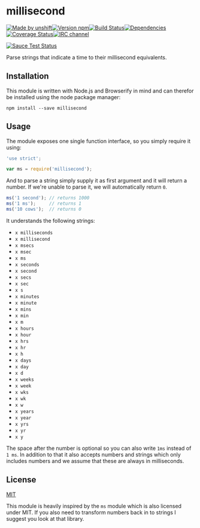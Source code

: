 # millisecond

[![Made by unshift][made-by]](http://unshift.io)[![Version npm][version]](https://www.npmjs.com/package/millisecond)[![Build Status][build]](https://travis-ci.org/unshiftio/millisecond)[![Dependencies][david]](https://david-dm.org/unshiftio/millisecond)[![Coverage Status][cover]](https://coveralls.io/r/unshiftio/millisecond?branch=master)[![IRC channel][irc]](https://webchat.freenode.net/?channels=unshift)

[![Sauce Test Status][browser-matrix]](https://saucelabs.com/u/millisecond)

[browser-matrix]: https://saucelabs.com/browser-matrix/millisecond.svg
[made-by]: https://img.shields.io/badge/made%20by-unshift-00ffcc.svg?style=flat-square
[version]: https://img.shields.io/npm/v/millisecond.svg?style=flat-square
[build]: https://img.shields.io/travis/unshiftio/millisecond/master.svg?style=flat-square
[david]: https://img.shields.io/david/unshiftio/millisecond.svg?style=flat-square
[cover]: https://img.shields.io/coveralls/unshiftio/millisecond/master.svg?style=flat-square
[irc]: https://img.shields.io/badge/IRC-irc.freenode.net%23unshift-00a8ff.svg?style=flat-square

Parse strings that indicate a time to their millisecond equivalents.

## Installation

This module is written with Node.js and Browserify in mind and can therefor be
installed using the node package manager:

```
npm install --save millisecond
```

## Usage

The module exposes one single function interface, so you simply require it
using:

```js
'use strict';

var ms = require('millisecond');
```

And to parse a string simply supply it as first argument and it will return
a number. If we're unable to parse it, we will automatically return `0`.

```js
ms('1 second'); // returns 1000
ms('1 ms');     // returns 1
ms('10 cows');  // returns 0
```

It understands the following strings:

- `x milliseconds`
- `x millisecond`
- `x msecs`
- `x msec`
- `x ms`
- `x seconds`
- `x second`
- `x secs`
- `x sec`
- `x s`
- `x minutes`
- `x minute`
- `x mins`
- `x min`
- `x m`
- `x hours`
- `x hour`
- `x hrs`
- `x hr`
- `x h`
- `x days`
- `x day`
- `x d`
- `x weeks`
- `x week`
- `x wks`
- `x wk`
- `x w`
- `x years`
- `x year`
- `x yrs`
- `x yr`
- `x y`

The space after the number is optional so you can also write `1ms` instead of `1
ms`. In addition to that it also accepts numbers and strings which only includes
numbers and we assume that these are always in milliseconds.

## License

[MIT](LICENSE)

This module is heavily inspired by the `ms` module which is also licensed under
MIT. If you also need to transform numbers back in to strings I suggest you look
at that library.

